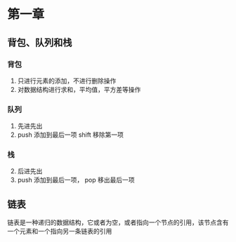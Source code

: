 # 第一章

## 背包、队列和栈

### 背包

1.  只进行元素的添加，不进行删除操作
2.  对数据结构进行求和，平均值，平方差等操作

### 队列

1.  先进先出
2.  push 添加到最后一项 shift 移除第一项

### 栈

2.  后进先出
3.  push 添加到最后一项， pop 移出最后一项

## 链表

链表是一种递归的数据结构，它或者为空，或者指向一个节点的引用，该节点含有一个元素和一个指向另一条链表的引用